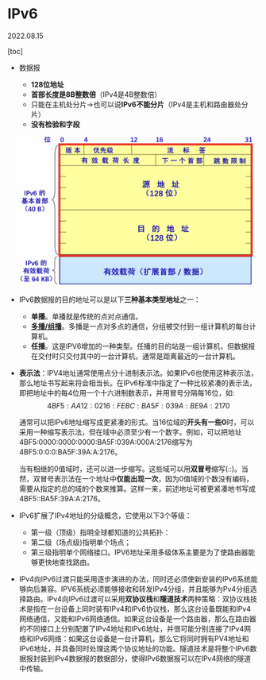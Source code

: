 # IPv6

2022.08.15

[toc]

* 数据报

  * **128位地址**
  * **首部长度是8B整数倍**（IPv4是4B整数倍）
  * 只能在主机处分片->也可以说**IPv6不能分片**（IPv4是主机和路由器处分片）
  * **没有检验和字段**

  ![img](./resources/ipv6.jpeg)

* IPv6数据报的目的地址可以是以下**三种基本类型地址**之一：

  * **单播**。单播就是传统的点对点通信。
  * [**多播/组播**](./IP组播.md)。多播是一点对多点的通信，分组被交付到一组计算机的每台计算机。
  * **任播**。这是IPV6增加的一种类型。任播的目的站是一组计算机，但数据报在交付时只交付其中的一台计算机，通常是距离最近的一台计算机。

* **表示法**：IPV4地址通常使用点分十进制表示法。如果IPv6也使用这种表示法，那么地址书写起来将会相当长。在IPv6标准中指定了一种比较紧凑的表示法，即把地址中的每4位用一个十六进制数表示，并用冒号分隔每16位，如:$$4BF5:AA12:0216:FEBC:BA5F:039A:BE9A:2170$$

  通常可以把IPv6地址缩写成更紧凑的形式。当16位域的**开头有一些0**时，可以采用一种缩写表示法，但在域中必须至少有一个数字。例如，可以把地址4BF5:0000:0000:0000:BA5F:039A:000A:2176缩写为4BF5:0:0:0:BA5F:39A:A:2176。

  当有相继的0值域时，还可以进一步缩写。这些域可以用**双冒号**缩写(::)。当然，双冒号表示法在一个地址中**仅能出现一次**，因为0值域的个数没有编码，需要从指定的总的域的个数来推算。这样一来，前述地址可被更紧凑地书写成4BF5::BA5F:39A:A:2176。

* IPv6扩展了IPv4地址的分级概念，它使用以下3个等级：
  * 第一级（顶级）指明全球都知道的公共拓扑：
  * 第二级（场点级)指明单个场点；
  * 第三级指明单个网络接口。IPV6地址采用多级体系主要是为了使路由器能够更快地查找路由。
* IPv4向IPv6过渡只能采用逐步演进的办法，同时还必须使新安装的IPv6系统能够向后兼容。IPV6系统必须能够接收和转发IPv4分组，并且能够为Pv4分组选择路由。IPv4向IPv6过渡可以采用**双协议栈**和**隧道技术**两种策略：双协议栈技术是指在一台设备上同时装有IPv4和IPv6协议栈，那么这台设备既能和IPv4网络通信，又能和IPv6网络通信。如果这台设备是一个路由器，那么在路由器的不同接口上分别配置了IPv4地址和IPv6地址，并很可能分别连接了IPv4网络和IPv6网络：如果这台设备是一台计算机，那么它将同时拥有PV4地址和IPv6地址，并具备同时处理这两个协议地址的功能。隧道技术是将整个IPv6数据报封装到IPv4数据报的数据部分，使得IPv6数据报可以在IPv4网络的隧道中传输。